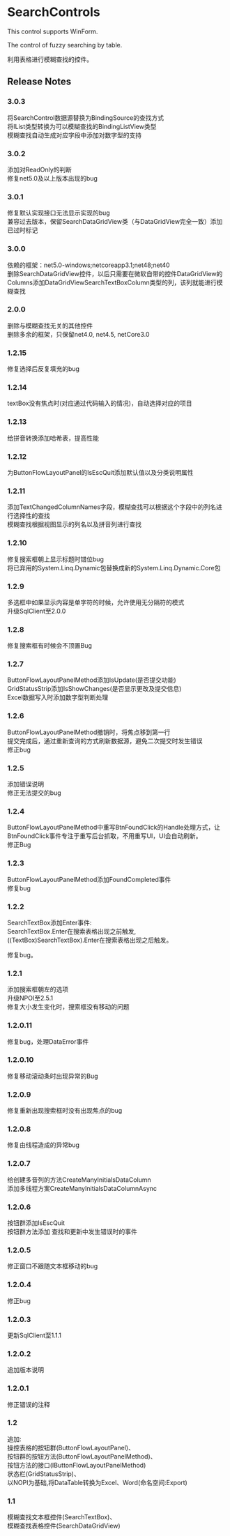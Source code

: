 # SearchControls

This control supports WinForm.

The control of fuzzy searching by table.

利用表格进行模糊查找的控件。

## Release Notes

### 3.0.3

将SearchControl数据源替换为BindingSource的查找方式  
将IList类型转换为可以模糊查找的BindingListView类型  
模糊查找自动生成对应字段中添加对数字型的支持

### 3.0.2  

添加对ReadOnly的判断  
修复net5.0及以上版本出现的bug  

### 3.0.1  

修复默认实现接口无法显示实现的bug  
兼容过去版本，保留SearchDataGridView类（与DataGridView完全一致）添加已过时标记  

### 3.0.0  

依赖的框架：net5.0-windows;netcoreapp3.1;net48;net40  
删除SearchDataGridView控件，以后只需要在微软自带的控件DataGridView的Columns添加DataGridViewSearchTextBoxColumn类型的列，该列就能进行模糊查找  

### 2.0.0  

删除与模糊查找无关的其他控件  
删除多余的框架，只保留net4.0, net4.5, netCore3.0  

### 1.2.15  

修复选择后反复填充的bug  

### 1.2.14  

textBox没有焦点时(对应通过代码输入的情况)，自动选择对应的项目  

### 1.2.13  

给拼音转换添加哈希表，提高性能  

### 1.2.12  

为ButtonFlowLayoutPanel的IsEscQuit添加默认值以及分类说明属性  

### 1.2.11  

添加TextChangedColumnNames字段，模糊查找可以根据这个字段中的列名进行选择性的查找  
模糊查找根据视图显示的列名以及拼音列进行查找  

### 1.2.10  

修复搜索框朝上显示标题时错位bug  
将已弃用的System.Linq.Dynamic包替换成新的System.Linq.Dynamic.Core包  

### 1.2.9  

多选框中如果显示内容是单字符的时候，允许使用无分隔符的模式  
升级SqlClient至2.0.0  

### 1.2.8  

修复搜索框有时候会不顶置Bug  

### 1.2.7  

ButtonFlowLayoutPanelMethod添加IsUpdate(是否提交功能)  
GridStatusStrip添加IsShowChanges(是否显示更改及提交信息)  
Excel数据写入时添加数字型判断处理  

### 1.2.6  

ButtonFlowLayoutPanelMethod撤销时，将焦点移到第一行  
提交完成后，通过重新查询的方式刷新数据源，避免二次提交时发生错误  
修正bug  

### 1.2.5  

添加错误说明  
修正无法提交的bug  

### 1.2.4

ButtonFlowLayoutPanelMethod中重写BtnFoundClick的Handle处理方式，让BtnFoundClick事件专注于重写后台抓取，不用重写UI，UI会自动刷新。  
修正Bug

### 1.2.3

ButtonFlowLayoutPanelMethod添加FoundCompleted事件  
修复bug

### 1.2.2

SearchTextBox添加Enter事件:  
SearchTextBox.Enter在搜索表格出现之前触发,  
((TextBox)SearchTextBox).Enter在搜索表格出现之后触发。  

修复bug。

### 1.2.1  

添加搜索框朝左的选项  
升级NPOI至2.5.1  
修复大小发生变化时，搜索框没有移动的问题

### 1.2.0.11  

修复bug，处理DataError事件

### 1.2.0.10  

修复移动滚动条时出现异常的Bug

### 1.2.0.9  

修复重新出现搜索框时没有出现焦点的bug

### 1.2.0.8  

修复由线程造成的异常bug

### 1.2.0.7  

给创建多音列的方法CreateManyInitialsDataColumn  
添加多线程方案CreateManyInitialsDataColumnAsync

### 1.2.0.6  

按钮群添加IsEscQuit  
按钮群方法添加 查找和更新中发生错误时的事件

### 1.2.0.5  

修正窗口不跟随文本框移动的bug

### 1.2.0.4  

修正bug

### 1.2.0.3  

更新SqlClient至1.1.1

### 1.2.0.2  

追加版本说明

### 1.2.0.1  

修正错误的注释

### 1.2  

追加:  
操控表格的按钮群(ButtonFlowLayoutPanel)、  
按钮群的按钮方法(ButtonFlowLayoutPanelMethod)、  
按钮方法的接口(IButtonFlowLayoutPanelMethod)  
状态栏(GridStatusStrip)、  
以NOPI为基础,将DataTable转换为Excel、Word(命名空间:Export)

### 1.1  

模糊查找文本框控件(SearchTextBox)、  
模糊查找表格控件(SearchDataGridView)
